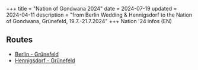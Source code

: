 +++
title = "Nation of Gondwana 2024"
date = 2024-07-19
updated = 2024-04-11
description = "from Berlin Wedding & Hennigsdorf to the Nation of Gondwana, Grünefeld, 19.7.-21.7.2024"
+++
Nation '24 infos (EN)

## Routes
- [Berlin - Grünefeld](/routes/nog/berlin-nog.gpx)
- [Hennigsdorf - Grünefeld](/routes/nog/hennigsdorf-nog.gpx)
